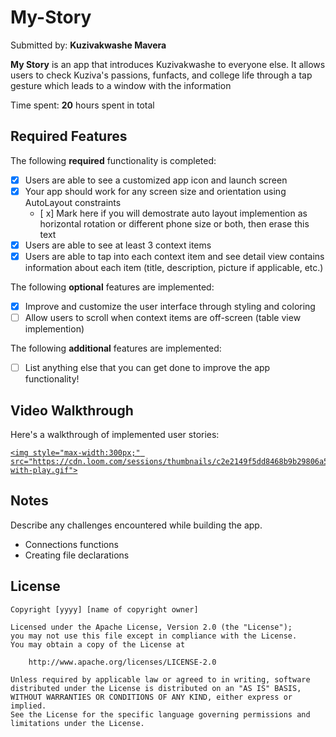 # My-Story

Submitted by: **Kuzivakwashe Mavera**

**My Story** is an app that introduces Kuzivakwashe to everyone else. It allows users to check Kuziva's passions, funfacts, and college life through a tap gesture which leads to a window with the information 

Time spent: **20** hours spent in total

## Required Features

The following **required** functionality is completed:

- [x] Users are able to see a customized app icon and launch screen
- [x] Your app should work for any screen size and orientation using AutoLayout constraints
  - [ x] Mark here if you will demostrate auto layout implemention as horizontal rotation or different phone size or both, then erase this text
- [x] Users are able to see at least 3 context items
- [x] Users are able to tap into each context item and see detail view contains information about each item (title, description, picture if applicable, etc.)
 
The following **optional** features are implemented:

- [x] Improve and customize the user interface through styling and coloring
- [ ] Allow users to scroll when context items are off-screen (table view implemention)

The following **additional** features are implemented:

- [ ] List anything else that you can get done to improve the app functionality!

## Video Walkthrough

Here's a walkthrough of implemented user stories:

<a href="https://www.loom.com/share/c2e2149f5dd8468b9b29806a5f9fdc6f">

    <img style="max-width:300px;" src="https://cdn.loom.com/sessions/thumbnails/c2e2149f5dd8468b9b29806a5f9fdc6f-with-play.gif">
  </a>

## Notes

Describe any challenges encountered while building the app.
- Connections functions
- Creating file declarations 

## License

    Copyright [yyyy] [name of copyright owner]

    Licensed under the Apache License, Version 2.0 (the "License");
    you may not use this file except in compliance with the License.
    You may obtain a copy of the License at

        http://www.apache.org/licenses/LICENSE-2.0

    Unless required by applicable law or agreed to in writing, software
    distributed under the License is distributed on an "AS IS" BASIS,
    WITHOUT WARRANTIES OR CONDITIONS OF ANY KIND, either express or implied.
    See the License for the specific language governing permissions and
    limitations under the License.
